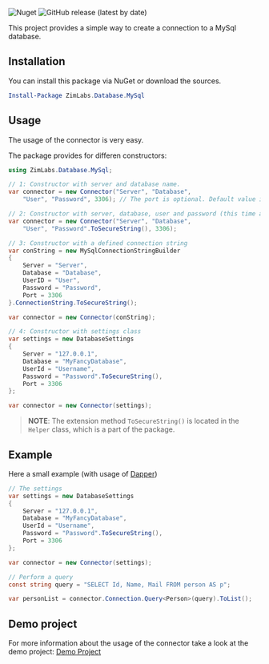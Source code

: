 ![Nuget](https://img.shields.io/nuget/v/ZimLabs.Database.MySql) ![GitHub release (latest by date)](https://img.shields.io/github/v/release/InvaderZim85/ZimLabs.Database.MySql)

This project provides a simple way to create a connection to a MySql database.

## Installation

You can install this package via NuGet or download the sources.

```powershell
Install-Package ZimLabs.Database.MySql
```

## Usage
The usage of the connector is very easy.

The package provides for differen constructors:

```csharp
using ZimLabs.Database.MySql;

// 1: Constructor with server and database name.
var connector = new Connector("Server", "Database", 
    "User", "Password", 3306); // The port is optional. Default value is 3306

// 2: Constructor with server, database, user and password (this time as SecureString)
var connector = new Connector("Server", "Database", 
    "User", "Password".ToSecureString(), 3306);

// 3: Constructor with a defined connection string
var conString = new MySqlConnectionStringBuilder
{
    Server = "Server",
    Database = "Database",
    UserID = "User",
    Password = "Password",
    Port = 3306
}.ConnectionString.ToSecureString();

var connector = new Connector(conString);

// 4: Constructor with settings class
var settings = new DatabaseSettings
{
    Server = "127.0.0.1",
    Database = "MyFancyDatabase",
    UserId = "Username",
    Password = "Password".ToSecureString(),
    Port = 3306
};

var connector = new Connector(settings);
```

> **NOTE**: The extension method `ToSecureString()` is located in the `Helper` class, which is a part of the package.

## Example
Here a small example (with usage of [Dapper](https://dapper-tutorial.net))

```csharp
// The settings
var settings = new DatabaseSettings
{
    Server = "127.0.0.1",
    Database = "MyFancyDatabase",
    UserId = "Username",
    Password = "Password".ToSecureString(),
    Port = 3306
};

var connector = new Connector(settings);

// Perform a query
const string query = "SELECT Id, Name, Mail FROM person AS p";

var personList = connector.Connection.Query<Person>(query).ToList();
```

## Demo project
For more information about the usage of the connector take a look at the demo project: [Demo Project](https://github.com/InvaderZim85/ZimLabs.Database.MySql/tree/master/Demo)